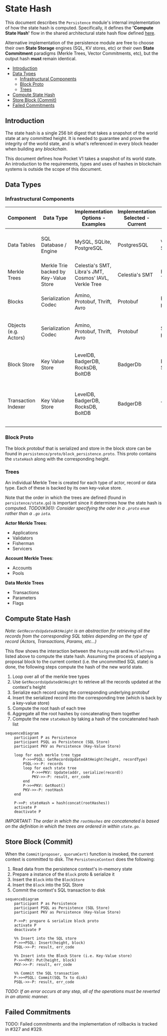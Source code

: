 # State Hash <!-- omit in toc -->

This document describes the `Persistence` module's internal implementation of how the state hash is computed. Specifically, it defines the **'Compute State Hash'** flow in the shared architectural state hash flow defined [here](../../shared/docs/PROTOCOL_STATE_HASH.md).

Alternative implementation of the persistence module are free to choose their own **State Storage** engines (SQL, KV stores, etc) or their own **State Commitment** paradigms (Merkle Trees, Vector Commitments, etc), but the output hash **must** remain identical.

- [Introduction](#introduction)
- [Data Types](#data-types)
  - [Infrastructural Components](#infrastructural-components)
  - [Block Proto](#block-proto)
  - [Trees](#trees)
- [Compute State Hash](#compute-state-hash)
- [Store Block (Commit)](#store-block-commit)
- [Failed Commitments](#failed-commitments)

## Introduction

The state hash is a single 256 bit digest that takes a snapshot of the world state at any committed height. It is needed to guarantee and prove the integrity of the world state, and is what's referenced in every block header when building any _blockchain_.

This document defines how Pocket V1 takes a snapshot of its world state. An introduction to the requirements, types and uses of hashes in blockchain systems is outside the scope of this document.

## Data Types

### Infrastructural Components

| Component             | Data Type                             | Implementation Options - Examples                      | Implementation Selected - Current | Example             | Use Case                                                                         |
| --------------------- | ------------------------------------- | ------------------------------------------------------ | --------------------------------- | ------------------- | -------------------------------------------------------------------------------- |
| Data Tables           | SQL Database / Engine                 | MySQL, SQLite, PostgreSQL                              | PostgresSQL                       | Validator SQL Table | Validating & updating information when applying a transaction                    |
| Merkle Trees          | Merkle Trie backed by Key-Value Store | Celestia's SMT, Libra's JMT, Cosmos' IAVL, Verkle Tree | Celestia's SMT                    | Fisherman Trie      | Maintains the state of all account based trees                                   |
| Blocks                | Serialization Codec                   | Amino, Protobuf, Thrift, Avro                          | Protobuf                          | Block protobuf      | Serialized and inserted into the Block Store                                     |
| Objects (e.g. Actors) | Serialization Codec                   | Amino, Protobuf, Thrift, Avro                          | Protobuf                          | Servicer protobuf   | Serialized and inserted into the corresponding Tree                              |
| Block Store           | Key Value Store                       | LevelDB, BadgerDB, RocksDB, BoltDB                     | BadgerDb                          | Block Store         | Maintains a key-value store of the blockchain blocks                             |
| Transaction Indexer   | Key Value Store                       | LevelDB, BadgerDB, RocksDB, BoltDB                     | BadgerDB                          | Tx Indexer          | Indexes transactions in different ways for fast queries, presence checks, etc... |

### Block Proto

The block protobuf that is serialized and store in the block store can be found in `persistence/proto/block_persistence.proto`. This proto contains the `stateHash` along with the corresponding height.

### Trees

An individual Merkle Tree is created for each type of actor, record or data type. Each of these is backed by its own key-value store.

Note that the order in which the trees are defined (found in `persistence/state.go`) is important since it determines how the state hash is computed. _TODO(#361): Consider specifying the oder in a `.proto` `enum` rather than a `.go` `iota`._

**Actor Merkle Trees**:

- Applications
- Validators
- Fisherman
- Servicers

**Account Merkle Trees**:

- Accounts
- Pools

**Data Merkle Trees**

- Transactions
- Parameters
- Flags

## Compute State Hash

_Note: `GetRecordsUpdatedAtHeight` is an abstraction for retrieving all the records from the corresponding SQL tables depending on the type of record (Actors, Transactions, Params, etc...)_

This flow shows the interaction between the `PostgresDB` and `MerkleTrees` listed above to compute the state hash. Assuming the process of applying a proposal block to the current context (i.e. the uncommitted SQL state) is done, the following steps compute the hash of the new world state.

1. Loop over all of the merkle tree types
2. Use `GetRecordsUpdatedAtHeight` to retrieve all the records updated at the context's height
3. Serialize each record using the corresponding underlying protobuf
4. Insert the serialized record into the corresponding tree (which is back by a key-value store)
5. Compute the root hash of each tree
6. Aggregate all the root hashes by concatenating them together
7. Compute the new `stateHash` by taking a hash of the concatenated hash list

```mermaid
sequenceDiagram
    participant P as Persistence
    participant PSQL as Persistence (SQL Store)
    participant PKV as Persistence (Key-Value Store)

    loop for each merkle tree type
        P->>+PSQL: GetRecordsUpdatedAtHeight(height, recordType)
        PSQL->>-P: records
        loop for each state tree
            P->>+PKV: Update(addr, serialize(record))
            PKV->>-P: result, err_code
        end
        P->>+PKV: GetRoot()
        PKV->>-P: rootHash
    end

    P->>P: stateHash = hash(concat(rootHashes))
    activate P
    deactivate P
```

_IMPORTANT: The order in which the `rootHashes` are concatenated is based on the definition in which the trees are ordered in within `state.go`._

## Store Block (Commit)

When the `Commit(proposer, quorumCert)` function is invoked, the current context is committed to disk. The `PersistenceContext` does the following:

1. Read data from the persistence context's in-memory state
2. Prepare a instance of the `Block` proto & serialize it
3. Insert the `Block` into the `BlockStore`
4. Insert the `Block` into the SQL Store
5. Commit the context's SQL transaction to disk

```mermaid
sequenceDiagram
    participant P as Persistence
    participant PSQL as Persistence (SQL Store)
    participant PKV as Persistence (Key-Value Store)

    P->>P: prepare & serialize block proto
    activate P
    deactivate P

    %% Insert into the SQL store
    P->>+PSQL: Insert(height, block)
    PSQL->>-P: result, err_code

    %% Insert into the Block Store (i.e. Key-Value store)
    P->>+PKV: Put(height, block)
    PKV->>-P: result, err_code

    %% Commit the SQL transaction
    P->>+PSQL: Commit(SQL Tx to disk)
    PSQL->>-P: result, err_code
```

_TODO: If an error occurs at any step, all of the operations must be reverted in an atomic manner._

## Failed Commitments

TODO: Failed commitments and the implementation of rollbacks is tracked in #327 and #329.

<!-- GITHUB_WIKI: persistence/state_hash_protocol -->
